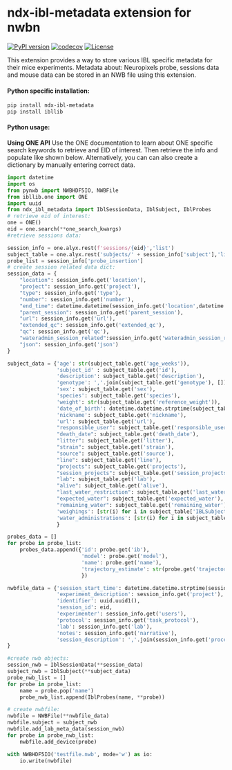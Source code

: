 # ndx-ibl-metadata extension for nwbn
[![PyPI version](https://badge.fury.io/py/ndx-ibl-metadata.svg)](https://badge.fury.io/py/ndx-ibl-metadata)
[![codecov](https://codecov.io/gh/catalystneuro/ndx-ibl-metadata/branch/master/graph/badge.svg)](https://codecov.io/gh/catalystneuro/ndx-ibl-metadata)
[![License](https://img.shields.io/badge/License-BSD%203--Clause-blue.svg)](https://opensource.org/licenses/BSD-3-Clause)

This extension provides a way to store various IBL specific metadata for their mice experiments. 
Metadata about: Neuropixels probe, sessions data and mouse data can be stored in an NWB file using this extension. 

#### Python specific installation: 
```bash
pip install ndx-ibl-metadata
pip install ibllib
``` 

#### Python usage: 

**Using ONE API**
Use the ONE documentation to learn about ONE specific search keywords to retrieve and EID of interest. Then retrieve the 
info and populate like shown below. Alternatively, you can can also create a dictionary by manually entering correct data.
```python
import datetime
import os
from pynwb import NWBHDF5IO, NWBFile
from ibllib.one import ONE
import uuid
from ndx_ibl_metadata import IblSessionData, IblSubject, IblProbes
# retrieve eid of interest:
one = ONE()
eid = one.search(**one_search_kwargs)
#retrieve sessions data: 

session_info = one.alyx.rest(f'sessions/{eid}','list')
subject_table = one.alyx.rest('subjects/' + session_info['subject'],'list')
probe_list = session_info['probe_insertion']
# create session related data dict:
session_data = {
    "location": session_info.get('location'),
    "project": session_info.get('project'),
    "type": session_info.get('type'),
    "number": session_info.get('number'),
    "end_time": datetime.datetime(session_info.get('location',datetime.datetime.utcnow().strftime('%Y-%m-%d')),'%Y-%m-%d'),
    "parent_session": session_info.get('parent_session'),
    "url": session_info.get('url'),
    "extended_qc": session_info.get('extended_qc'),
    "qc": session_info.get('qc'),
    "wateradmin_session_related":session_info.get('wateradmin_session_related', []),
    "json": session_info.get('json')
}

subject_data = {'age': str(subject_table.get('age_weeks')),
                'subject_id' : subject_table.get('id'),
                'description': subject_table.get('description'),
                'genotype': ','.join(subject_table.get('genotype'), []),
                'sex': subject_table.get('sex'),
                'species': subject_table.get('species'),
                'weight': str(subject_table.get('reference_weight')),
                'date_of_birth': datetime.datetime.strptime(subject_table.get('birth_date'), format='%Y-%m-%d'),
                'nickname': subject_table.get('nickname'),
                'url': subject_table.get('url'),
                "responsible_user": subject_table.get('responsible_user'),
                "death_date": subject_table.get('death_date'),
                "litter": subject_table.get('litter'),
                "strain": subject_table.get('strain'),
                "source": subject_table.get('source'),
                "line": subject_table.get('line'),
                "projects": subject_table.get('projects'),
                "session_projects": subject_table.get('session_projects'),
                "lab": subject_table.get('lab'),
                "alive": subject_table.get('alive'),
                "last_water_restriction": subject_table.get('last_water_restriction'),
                "expected_water": subject_table.get('expected_water'),
                "remaining_water": subject_table.get('remaining_water'),
                'weighings': [str(i) for i in subject_table['IBLSubject']['weighings']],
                'water_administrations': [str(i) for i in subject_table['water_administrations']]
                }

probes_data = []
for probe in probe_list:
    probes_data.append({'id': probe.get('ib'),
                        'model': probe.get('model'),
                        'name': probe.get('name'),
                        'trajectory_estimate': str(probe.get('trajectory_estimate',''))
                        })

nwbfile_data = {'session_start_time': datetime.datetime.strptime(session_info.get('start_time'),'%Y-%m-%dT%X'),
                'experiment_description': session_info.get('project'),
                'identifier': uuid.uuid1(),
                'session_id': eid,
                'experimenter': session_info.get('users'),
                'protocol': session_info.get('task_protocol'),
                'lab': session_info.get('lab'),
                'notes': session_info.get('narrative'),
                'session_description': ','.join(session_info.get('procedures',[]))
}

#create nwb objects: 
session_nwb = IblSessionData(**session_data)
subject_nwb = IblSubject(**subject_data)
probe_nwb_list = []
for probe in probe_list:
    name = probe.pop('name')
    probe_nwb_list.append(IblProbes(name, **probe))

# create nwbfile:
nwbfile = NWBFile(**nwbfile_data)
nwbfile.subject = subject_nwb
nwbfile.add_lab_meta_data(session_nwb)
for probe in probe_nwb_list:
    nwbfile.add_device(probe)

with NWBHDF5IO('testfile.nwb', mode='w') as io:
    io.write(nwbfile)

```
